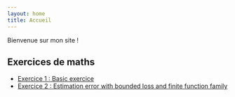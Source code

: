 ```yaml
---
layout: home
title: Accueil
---
```


Bienvenue sur mon site !

## Exercices de maths

- [Exercice 1 : Basic exercice](exercices/exercice1/)
- [Exercice 2 : Estimation error with bounded loss and finite function family](exercices/exercice2/)


